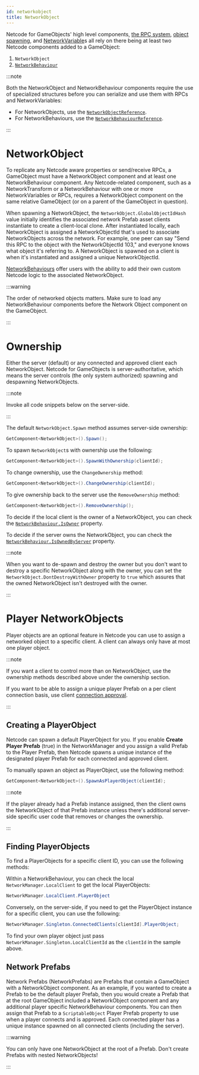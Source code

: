 ```yaml
---
id: networkobject
title: NetworkObject
---
```


Netcode for GameObjects' high level components, [the RPC system](../advanced-topics/messaging-system.md), [object spawning](../basics/object-spawning), and [NetworkVariable](networkvariable.md)s all rely on there being at least two Netcode components added to a GameObject:

  1. `NetworkObject`
  2. [`NetworkBehaviour`](networkbehaviour.md)

:::note

Both the NetworkObject and NetworkBehaviour components require the use of specialized structures before you can serialize and use them with RPCs and NetworkVariables:

* For NetworkObjects, use the [`NetworkObjectReference`](../api/Unity.Netcode.NetworkObjectReference.md).
* For NetworkBehaviours, use the [`NetworkBehaviourReference`](../api/Unity.Netcode.NetworkBehaviourReference.md).

:::

# NetworkObject

To replicate any Netcode aware properties or send/receive RPCs, a GameObject must have a NetworkObject component and at least one NetworkBehaviour component. Any Netcode-related component, such as a NetworkTransform or a NetworkBehaviour with one or more NetworkVariables or RPCs, requires a NetworkObject component on the same relative GameObject (or on a parent of the GameObject in question).

When spawning a NetworkObject, the `NetworkObject.GlobalObjectIdHash` value initially identifies the associated network Prefab asset clients instantiate to create a client-local clone. After instantiated locally, each NetworkObject is assigned a NetworkObjectId that's used to associate NetworkObjects across the network. For example, one peer can say "Send this RPC to the object with the NetworkObjectId 103," and everyone knows what object it's referring to. A NetworkObject is spawned on a client is when it's instantiated and assigned a unique NetworkObjectId.

[NetworkBehaviours](networkbehaviour.md) offer users with the ability to add their own custom Netcode logic to the associated NetworkObject.

:::warning

The order of networked objects matters. Make sure to load any NetworkBehaviour components before the Network Object component on the GameObject.

:::

# Ownership

Either the server (default) or any connected and approved client each NetworkObject. Netcode for GameObjects is server-authoritative, which means the server controls (the only system authorized) spawning and despawning NetworkObjects.

:::note

Invoke all code snippets below on the server-side.

:::

The default `NetworkObject.Spawn` method assumes server-side ownership:

```csharp
GetComponent<NetworkObject>().Spawn();
```

To spawn `NetworkObject`s with ownership use the following:

```csharp
GetComponent<NetworkObject>().SpawnWithOwnership(clientId);
```

To change ownership, use the `ChangeOwnership` method:

```csharp
GetComponent<NetworkObject>().ChangeOwnership(clientId);
```

To give ownership back to the server use the `RemoveOwnership` method:

```csharp
GetComponent<NetworkObject>().RemoveOwnership();
```

To decide if the local client is the owner of a NetworkObject, you can check the [`NetworkBehaviour.IsOwner`](../api/Unity.Netcode.NetworkBehaviour.md#isowner) property.

To decide if the server owns the NetworkObject, you can check the [`NetworkBehaviour.IsOwnedByServer`](../api/Unity.Netcode.NetworkBehaviour.md#isownedbyserver) property.

:::note

When you want to de-spawn and destroy the owner but you don't want to destroy a specific NetworkObject along with the owner, you can set the `NetworkObject.DontDestroyWithOwner` property to `true` which assures that the owned NetworkObject isn't destroyed with the owner.

:::

# Player NetworkObjects

Player objects are an optional feature in Netcode you can use to assign a networked object to a specific client. A client can always only have at most one player object.

:::note

If you want a client to control more than on NetworkObject, use the ownership methods described above under the ownership section.

If you want to be able to assign a unique player Prefab on a per client connection basis, use client [connection approval](connection-approval.md).

:::

## Creating a PlayerObject

Netcode can spawn a default PlayerObject for you. If you enable **Create Player Prefab** (true) in the NetworkManager and you assign a valid Prefab to the Player Prefab, then Netcode spawns a unique instance of the designated player Prefab for each connected and approved client.

To manually spawn an object as PlayerObject, use the following method:

```csharp
GetComponent<NetworkObject>().SpawnAsPlayerObject(clientId);
```

:::note

If the player already had a Prefab instance assigned, then the client owns the NetworkObject of that Prefab instance unless there's additional server-side specific user code that removes or changes the ownership.

:::

## Finding PlayerObjects

To find a PlayerObjects for a specific client ID, you can use the following methods:

Within a NetworkBehaviour, you can check the local `NetworkManager.LocalClient` to get the local PlayerObjects:

```csharp
NetworkManager.LocalClient.PlayerObject
```

Conversely, on the server-side, if you need to get the PlayerObject instance for a specific client, you can use the following:

```csharp
NetworkManager.Singleton.ConnectedClients[clientId].PlayerObject;
```

To find your own player object just pass `NetworkManager.Singleton.LocalClientId` as the `clientId` in the sample above.

## Network Prefabs

Network Prefabs (NetworkPrefabs) are Prefabs that contain a GameObject with a NetworkObject component. As an example, if you wanted to create a Prefab to be the default player Prefab, then you would create a Prefab that at the root GameObject included a NetworkObject component and any additional player specific NetworkBehaviour components. You can then assign that Prefab to a `ScriptableObject` Player Prefab property to use when a player connects and is approved. Each connected player has a unique instance spawned on all connected clients (including the server).

:::warning

You can only have one NetworkObject at the root of a Prefab. Don't create Prefabs with nested NetworkObjects!

:::
